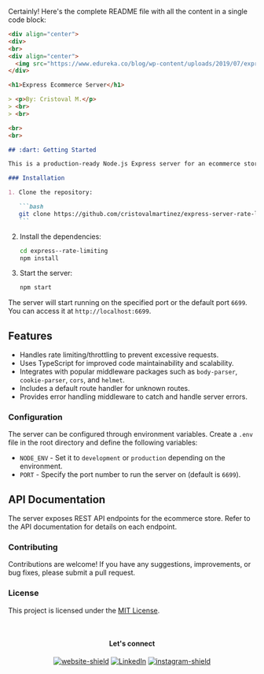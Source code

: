 Certainly! Here's the complete README file with all the content in a single code block:

````markdown
<div align="center">
<div>
<br>
<div align="center"> 
  <img src="https://www.edureka.co/blog/wp-content/uploads/2019/07/express-logo.png" width="350" alt="express logo" />
</div>

<h1>Express Ecommerce Server</h1>

> <p>By: Cristoval M.</p>
> <br>
> <br>

<br>
<br>

## :dart: Getting Started

This is a production-ready Node.js Express server for an ecommerce store. It includes rate limiting functionality to protect against abuse and malicious attacks.

### Installation

1. Clone the repository:

   ```bash
   git clone https://github.com/cristovalmartinez/express-server-rate-limiting.git
   ```
````

2. Install the dependencies:

   ```bash
   cd express--rate-limiting
   npm install
   ```

3. Start the server:

   ```bash
   npm start
   ```

The server will start running on the specified port or the default port `6699`. You can access it at `http://localhost:6699`.

## Features

- Handles rate limiting/throttling to prevent excessive requests.
- Uses TypeScript for improved code maintainability and scalability.
- Integrates with popular middleware packages such as `body-parser`, `cookie-parser`, `cors`, and `helmet`.
- Includes a default route handler for unknown routes.
- Provides error handling middleware to catch and handle server errors.

### Configuration

The server can be configured through environment variables. Create a `.env` file in the root directory and define the following variables:

- `NODE_ENV` - Set it to `development` or `production` depending on the environment.
- `PORT` - Specify the port number to run the server on (default is `6699`).

## API Documentation

The server exposes REST API endpoints for the ecommerce store. Refer to the API documentation for details on each endpoint.

### Contributing

Contributions are welcome! If you have any suggestions, improvements, or bug fixes, please submit a pull request.

### License

This project is licensed under the [MIT License](LICENSE).

<div align="center">
</br>

#### Let's connect

[![website-shield][website-shield]][website-url] [![LinkedIn][linkedin-shield]][linkedin-url] [![instagram-shield][instagram-shield]][instagram-url]

</div>

[linkedin-shield]: https://img.shields.io/badge/linkedin-blue?style=flat&logo=linkedin
[linkedin-url]: https://www.linkedin.com/in/cristoval
[instagram-shield]: https://img.shields.io/badge/instagram-orange?style=flat&logo=instagram&logoColor=white
[instagram-url]: https://www.instagram.com/cristhedev/
[website-shield]: https://img.shields.io/badge/website-gray?style=flat&logo=stylelint&logoColor=white
[website-url]: http://www.cristhedev.com

```

```
